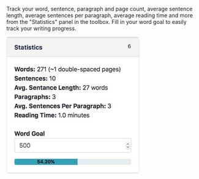 Track your word, sentence, paragraph and page count, average sentence length, average sentences per paragraph, average reading time and more from the "Statistics" panel in the toolbox. Fill in your word goal to easily track your writing progress.

![](/assets/statistics.jpeg)

